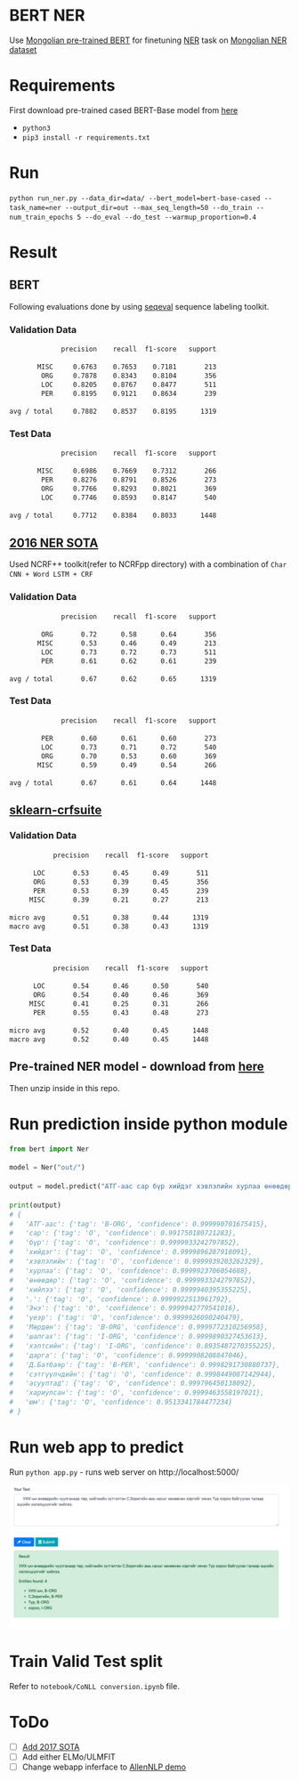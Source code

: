 # BERT NER

Use [Mongolian pre-trained BERT](https://github.com/tugstugi/mongolian-bert) for finetuning [NER](https://en.wikipedia.org/wiki/Named-entity_recognition) task on [Mongolian NER dataset](https://github.com/tugstugi/mongolian-nlp/blob/master/datasets/NER_v1.0.json.gz)


# Requirements
First download pre-trained cased BERT-Base model from [here](https://drive.google.com/file/d/11Adpo6DorPgpE8z1lL6rvZAMHLEfnJwv)

-  `python3`
- `pip3 install -r requirements.txt`

# Run

`python run_ner.py --data_dir=data/ --bert_model=bert-base-cased --task_name=ner --output_dir=out --max_seq_length=50 --do_train --num_train_epochs 5 --do_eval --do_test --warmup_proportion=0.4`


# Result
## BERT
Following evaluations done by using [seqeval](https://github.com/chakki-works/seqeval) sequence labeling toolkit.
### Validation Data
```
             precision    recall  f1-score   support

       MISC     0.6763    0.7653    0.7181       213
        ORG     0.7878    0.8343    0.8104       356
        LOC     0.8205    0.8767    0.8477       511
        PER     0.8195    0.9121    0.8634       239

avg / total     0.7882    0.8537    0.8195      1319
```
### Test Data
```
             precision    recall  f1-score   support

       MISC     0.6986    0.7669    0.7312       266
        PER     0.8276    0.8791    0.8526       273
        ORG     0.7766    0.8293    0.8021       369
        LOC     0.7746    0.8593    0.8147       540

avg / total     0.7712    0.8384    0.8033      1448
```
## [2016 NER SOTA](https://www.aclweb.org/anthology/P16-1101) 
Used NCRF++ toolkit(refer to NCRFpp directory) with a combination of `Char CNN + Word LSTM + CRF` 
### Validation Data
```
             precision    recall  f1-score   support

        ORG       0.72      0.58      0.64       356
       MISC       0.53      0.46      0.49       213
        LOC       0.73      0.72      0.73       511
        PER       0.61      0.62      0.61       239

avg / total       0.67      0.62      0.65      1319
```
### Test Data
```
             precision    recall  f1-score   support

        PER       0.60      0.61      0.60       273
        LOC       0.73      0.71      0.72       540
        ORG       0.70      0.53      0.60       369
       MISC       0.59      0.49      0.54       266

avg / total       0.67      0.61      0.64      1448
```
## [sklearn-crfsuite](https://sklearn-crfsuite.readthedocs.io/en/latest/)
### Validation Data
```
           precision    recall  f1-score   support

      LOC       0.53      0.45      0.49       511
      ORG       0.53      0.39      0.45       356
      PER       0.53      0.39      0.45       239
     MISC       0.39      0.21      0.27       213

micro avg       0.51      0.38      0.44      1319
macro avg       0.51      0.38      0.43      1319
```
### Test Data
```
           precision    recall  f1-score   support

      LOC       0.54      0.46      0.50       540
      ORG       0.54      0.40      0.46       369
     MISC       0.41      0.25      0.31       266
      PER       0.55      0.43      0.48       273

micro avg       0.52      0.40      0.45      1448
macro avg       0.52      0.40      0.45      1448
```

## Pre-trained NER model - download from [here](https://drive.google.com/open?id=1pCvITS3ciu-h10toW868rOviQbrTjBFn)
Then unzip inside in this repo. 

# Run prediction inside python module

```python
from bert import Ner

model = Ner("out/")

output = model.predict("АТГ-аас сар бүр хийдэг хэвлэлийн хурлаа өнөөдөр хийлээ. Энэ үеэр Мөрдөн шалгах хэлтсийн дарга Д.Батбаяр сэтгүүлчдийн асуултад хариулсан юм.")

print(output)
# {
# 	'АТГ-аас': {'tag': 'B-ORG', 'confidence': 0.999990701675415}, 
# 	'сар': {'tag': 'O', 'confidence': 0.991750180721283}, 
# 	'бүр': {'tag': 'O', 'confidence': 0.9999933242797852}, 
# 	'хийдэг': {'tag': 'O', 'confidence': 0.9999896287918091}, 
# 	'хэвлэлийн': {'tag': 'O', 'confidence': 0.9999939203262329}, 
# 	'хурлаа': {'tag': 'O', 'confidence': 0.9999923706054688}, 
# 	'өнөөдөр': {'tag': 'O', 'confidence': 0.9999933242797852}, 
# 	'хийлээ': {'tag': 'O', 'confidence': 0.9999940395355225}, 
# 	'.': {'tag': 'O', 'confidence': 0.9999922513961792}, 
# 	'Энэ': {'tag': 'O', 'confidence': 0.9999942779541016}, 
# 	'үеэр': {'tag': 'O', 'confidence': 0.9999926090240479}, 
# 	'Мөрдөн': {'tag': 'B-ORG', 'confidence': 0.9999772310256958}, 
# 	'шалгах': {'tag': 'I-ORG', 'confidence': 0.9999890327453613}, 
# 	'хэлтсийн': {'tag': 'I-ORG', 'confidence': 0.8935487270355225}, 
# 	'дарга': {'tag': 'O', 'confidence': 0.9999908208847046}, 
# 	'Д.Батбаяр': {'tag': 'B-PER', 'confidence': 0.9998291730880737}, 
# 	'сэтгүүлчдийн': {'tag': 'O', 'confidence': 0.9998449087142944}, 
# 	'асуултад': {'tag': 'O', 'confidence': 0.999796450138092}, 
# 	'хариулсан': {'tag': 'O', 'confidence': 0.9999463558197021}, 
# 	'юм': {'tag': 'O', 'confidence': 0.9513341784477234}
# }
```
# Run web app to predict

Run `python app.py` - runs web server on http://localhost:5000/ 

![Flak webapp](images/image.png)

# Train Valid Test split
Refer to `notebook/CoNLL conversion.ipynb` file.

# ToDo
- [ ] [Add 2017 SOTA](https://arxiv.org/pdf/1709.04109.pdf)
- [ ] Add either ELMo/ULMFIT
- [ ] Change webapp inferface to [AllenNLP demo](https://demo.allennlp.org/named-entity-recognition)